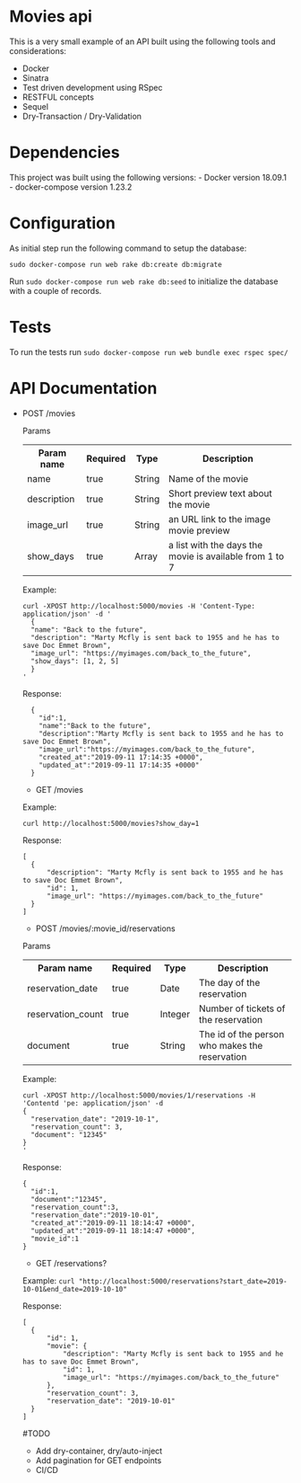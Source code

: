 # Movies api

This is a very small example of an API built using the following tools and considerations:
  - Docker
  - Sinatra
  - Test driven development using RSpec
  - RESTFUL concepts
  - Sequel
  - Dry-Transaction / Dry-Validation

# Dependencies

  This project was built using the following versions:
    - Docker version 18.09.1
    - docker-compose version 1.23.2

# Configuration

  As initial step run the following command to setup the database:

  `sudo docker-compose run web rake db:create db:migrate`

  Run `sudo docker-compose run web rake db:seed` to initialize the database with a couple of records.

# Tests

  To run the tests run `sudo docker-compose run web bundle exec rspec spec/`

# API Documentation

* POST /movies

  Params
  
  <table>
  <tr>
    <th>Param name</th>
    <th>Required</th>
    <th>Type</th>
    <th>Description</th>
  </tr>
  <tr>
    <td>name</td>
    <td>true</td>
    <td>String</td>
    <td>Name of the movie</td>
  </tr>
  <tr>
    <td>description</td>
    <td>true</td>
    <td>String</td>
    <td>Short preview text about the movie</td>
  </tr>
  <tr>
    <td>image_url</td>
    <td>true</td>
    <td>String</td>
    <td>an URL link to the image movie preview</td>
  </tr>
  <tr>
    <td>show_days</td>
    <td>true</td>
    <td>Array</td>
    <td>a list with the days the movie is available from 1 to 7</td>
  </tr>
</table>

  Example:
  
  ```
  curl -XPOST http://localhost:5000/movies -H 'Content-Type: application/json' -d '
    {
    "name": "Back to the future",
    "description": "Marty Mcfly is sent back to 1955 and he has to save Doc Emmet Brown",
    "image_url": "https://myimages.com/back_to_the_future",
    "show_days": [1, 2, 5]
    }
  '
  ```

  Response:
  ```
    {
      "id":1,
      "name":"Back to the future",
      "description":"Marty Mcfly is sent back to 1955 and he has to save Doc Emmet Brown",
      "image_url":"https://myimages.com/back_to_the_future",
      "created_at":"2019-09-11 17:14:35 +0000",
      "updated_at":"2019-09-11 17:14:35 +0000"
    }
  ```

  * GET /movies

  Example:

  `curl http://localhost:5000/movies?show_day=1`

  Response:
  
  ```
  [
    {
        "description": "Marty Mcfly is sent back to 1955 and he has to save Doc Emmet Brown",
        "id": 1,
        "image_url": "https://myimages.com/back_to_the_future"
    }
  ]
  ```
  
  * POST /movies/:movie_id/reservations

  Params
  
  <table>
  <tr>
    <th>Param name</th>
    <th>Required</th>
    <th>Type</th>
    <th>Description</th>
  </tr>
  <tr>
    <td>reservation_date</td>
    <td>true</td>
    <td>Date</td>
    <td>The day of the reservation</td>
  </tr>
  <tr>
    <td>reservation_count</td>
    <td>true</td>
    <td>Integer</td>
    <td>Number of tickets of the reservation</td>
  </tr>
  <tr>
    <td>document</td>
    <td>true</td>
    <td>String</td>
    <td>The id of the person who makes the reservation</td>
  </tr>
</table>

  Example:

  ```
  curl -XPOST http://localhost:5000/movies/1/reservations -H 'Contentd 'pe: application/json' -d
  {
    "reservation_date": "2019-10-1",
    "reservation_count": 3,
    "document": "12345"
  }                  
  '   
  ```

  Response:
  ```
  {
    "id":1,
    "document":"12345",
    "reservation_count":3,
    "reservation_date":"2019-10-01",
    "created_at":"2019-09-11 18:14:47 +0000",
    "updated_at":"2019-09-11 18:14:47 +0000",
    "movie_id":1
  }
  ```

  * GET /reservations?

  Example:
  `curl "http://localhost:5000/reservations?start_date=2019-10-01&end_date=2019-10-10"`

  Response:

  ```
  [
    {
        "id": 1,
        "movie": {
            "description": "Marty Mcfly is sent back to 1955 and he has to save Doc Emmet Brown",
            "id": 1,
            "image_url": "https://myimages.com/back_to_the_future"
        },
        "reservation_count": 3,
        "reservation_date": "2019-10-01"
    }
  ]

  ```

#TODO
  * Add dry-container, dry/auto-inject
  * Add pagination for GET endpoints
  * CI/CD

  

